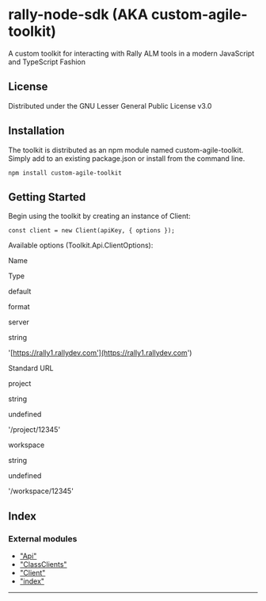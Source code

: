 
rally-node-sdk (AKA custom-agile-toolkit)
=========================================

A custom toolkit for interacting with Rally ALM tools in a modern JavaScript and TypeScript Fashion

License
-------

Distributed under the GNU Lesser General Public License v3.0

Installation
------------

The toolkit is distributed as an npm module named custom-agile-toolkit. Simply add to an existing package.json or install from the command line.

```
npm install custom-agile-toolkit

```

Getting Started
---------------

Begin using the toolkit by creating an instance of Client:

```
const client = new Client(apiKey, { options });

```

Available options (Toolkit.Api.ClientOptions):

Name

Type

default

format

server

string

'[https://rally1.rallydev.com'](https://rally1.rallydev.com')

Standard URL

project

string

undefined

'/project/12345'

workspace

string

undefined

'/workspace/12345'

## Index

### External modules

* ["Api"](modules/_api_.md)
* ["ClassClients"](modules/_classclients_.md)
* ["Client"](modules/_client_.md)
* ["index"](modules/_index_.md)

---

